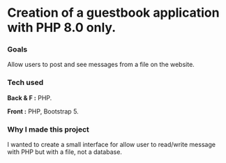 <h1>Creation of a guestbook application with PHP 8.0 only.</h1>
<h3>Goals</h3>
<p>Allow users to post and see messages from a file on the website.</p>
<h3>Tech used</h3>
<p><strong>Back & F :</strong> PHP.</p>
<p><strong>Front :</strong> PHP, Bootstrap 5.</p>
<h3>Why I made this project</h3>
<p>I wanted to create a small interface for allow user to read/write message with PHP but with a file, not a database.</p>



